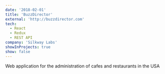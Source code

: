 ```yaml
---
date: '2018-02-01'
title: 'BuzzDirector'
external: 'http://buzzdirector.com'
tech:
  - React
  - Redux
  - REST API
company: 'Silkway Labs'
showInProjects: true
show: false
---
```


Web application for the administration of cafes and restaurants in the USA
